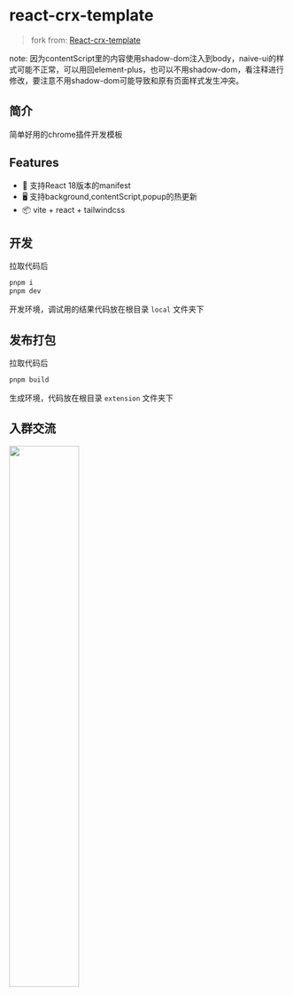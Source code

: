 # react-crx-template

> fork from: [React-crx-template](https://github.com/MatrixCross/React-Crx-Starter)

note: 因为contentScript里的内容使用shadow-dom注入到body，naive-ui的样式可能不正常，可以用回element-plus，也可以不用shadow-dom，看注释进行修改，要注意不用shadow-dom可能导致和原有页面样式发生冲突。

## 简介

简单好用的chrome插件开发模板

## Features

- 🚀 支持React 18版本的manifest
- 🖥 支持background,contentScript,popup的热更新
- 📦 vite + react + tailwindcss

## 开发

拉取代码后

```bash
pnpm i
pnpm dev
```
开发环境，调试用的结果代码放在根目录 `local` 文件夹下

## 发布打包

拉取代码后

```bash
pnpm build
```

生成环境，代码放在根目录 `extension` 文件夹下

## 入群交流
<img src="https://img01.yzcdn.cn/upload_files/2022/10/24/FuwLuT7WwQXQS8vVOc2B7zxVhjzF.jpeg" width="50%">

